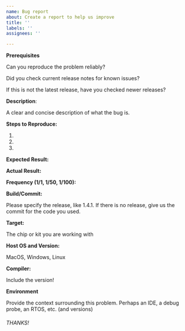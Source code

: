 ```yaml
---
name: Bug report
about: Create a report to help us improve
title: ''
labels: ''
assignees: ''

---
```


**Prerequisites**

Can you reproduce the problem reliably?

Did you check current release notes for known issues?

If this is not the latest release, have you checked newer releases? 

**Description**:

A clear and concise description of what the bug is.

**Steps to Reproduce:**

1.

2.

3.

**Expected Result:**



**Actual Result:**



**Frequency (1/1, 1/50, 1/100):**



**Build/Commit:**

Please specify the release, like 1.4.1. If there is no release, give us the commit for the code you used.

**Target:**

The chip or kit you are working with

**Host OS and Version:**

MacOS, Windows, Linux

**Compiler:**

Include the version!

**Environment**

Provide the context surrounding this problem. Perhaps an IDE, a debug probe, an RTOS, etc. (and versions)

###### THANKS!
